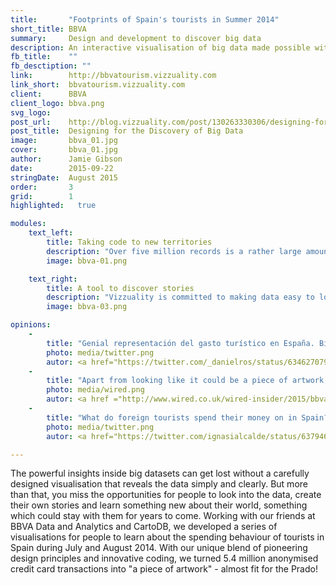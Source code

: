 ```yaml
---
title:       "Footprints of Spain's tourists in Summer 2014"
short_title: BBVA
summary:     Design and development to discover big data
description: An interactive visualisation of big data made possible with modern design principles and innovative software development
fb_title:    ""
fb_desctiption: ""
link:        http://bbvatourism.vizzuality.com
link_short:  bbvatourism.vizzuality.com
client:      BBVA
client_logo: bbva.png
svg_logo:    
post_url:    http://blog.vizzuality.com/post/130263330306/designing-for-the-discovery-of-big-data
post_title:  Designing for the Discovery of Big Data
image:       bbva_01.jpg
cover:       bbva_01.jpg
author:      Jamie Gibson
date:        2015-09-22
stringDate:  August 2015
order:       3
grid:        1      
highlighted:   true

modules:
    text_left:
        title: Taking code to new territories
        description: "Over five million records is a rather large amount of data to store, especially when you add a geospatial dimension. Instead of simplifying or splitting up the transactions to make them easy to process, the whole dataset was loaded into CartoDB and queried when needed using their SQL API. To produce a cohesive visualization made up of multiple maps and timelines that run in unison, we modified and extended CartoDB's Torque.js library, so you can quickly jump back and forth in time and drill down to the transactions you want to see."
        image: bbva-01.png

    text_right:
        title: A tool to discover stories 
        description: "Vizzuality is committed to making data easy to look at and understand, so everyone can find their own angle on the data. Our designers paid close attention to crafting an interface that lends itself to clear presentation and powerful analysis. They also structured the visualisations into four smaller, digestible tabs, providing a host of opportunities to gain deep understanding of all the facets of this dataset. Finished with pixel perfect implementation, we created a beautiful, usable, interactive visualisation." 
        image: bbva-03.png

opinions:
    -
        title: "Genial representación del gasto turístico en España. Bien por @BBVAData y @Vizzuality!!! #bigdata #bigdataanalytics" 
        photo: media/twitter.png
        autor: <a href="https://twitter.com/_danielros/status/634627079682846720"> Daniel Ros </a>
    -
        title: "Apart from looking like it could be a piece of artwork, the map actually displays some exciting information about who and how individuals are spending in Spain in the summer months."
        photo: media/wired.png
        autor: <a href ="http://www.wired.co.uk/wired-insider/2015/bbva-summer-spending-spain"> Cleo Mcgee, Wired </a>
    -
        title: "What do foreign tourists spend their money on in Spain? amazing #dataviz by @vizzuality"
        photo: media/twitter.png
        autor: <a href="https://twitter.com/ignasialcalde/status/637946472311468032"> Ignasi Alcalde </a>

---
```

The powerful insights inside big datasets can get lost without a carefully designed visualisation that reveals the data simply and clearly. But more than that, you miss the opportunities for people to look into the data, create their own stories and learn something new about their world, something which could stay with them for years to come. Working with our friends at BBVA Data and Analytics and CartoDB, we developed a series of visualisations for people to learn about the spending behaviour of tourists in Spain during July and August 2014. With our unique blend of pioneering design principles and innovative coding, we turned 5.4 million anonymised credit card transactions into "a piece of artwork" - almost fit for the Prado!

